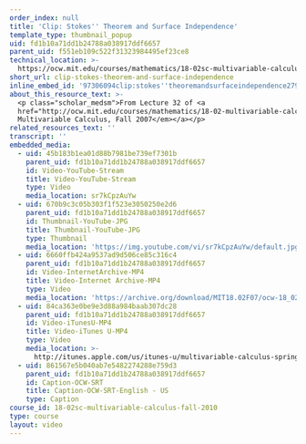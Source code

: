 ```yaml
---
order_index: null
title: 'Clip: Stokes'' Theorem and Surface Independence'
template_type: thumbnail_popup
uid: fd1b10a71dd1b24788a038917ddf6657
parent_uid: f551eb109c522f31323984495ef23ce8
technical_location: >-
  https://ocw.mit.edu/courses/mathematics/18-02sc-multivariable-calculus-fall-2010/4.-triple-integrals-and-surface-integrals-in-3-space/part-c-line-integrals-and-stokes-theorem/session-95-stokes-theorem-and-surface-independence/clip-stokes-theorem-and-surface-independence
short_url: clip-stokes-theorem-and-surface-independence
inline_embed_id: '97306094clip:stokes''theoremandsurfaceindependence27934830'
about_this_resource_text: >-
  <p class="scholar_medsm">From Lecture 32 of <a
  href="http://ocw.mit.edu/courses/mathematics/18-02-multivariable-calculus-fall-2007/video-lectures/"><em>18.02
  Multivariable Calculus, Fall 2007</em></a></p>
related_resources_text: ''
transcript: ''
embedded_media:
  - uid: 45b183b1ea01d88b7981be739ef7301b
    parent_uid: fd1b10a71dd1b24788a038917ddf6657
    id: Video-YouTube-Stream
    title: Video-YouTube-Stream
    type: Video
    media_location: sr7kCpzAuYw
  - uid: 670b9c3c05b303f1f523e3050250e2d6
    parent_uid: fd1b10a71dd1b24788a038917ddf6657
    id: Thumbnail-YouTube-JPG
    title: Thumbnail-YouTube-JPG
    type: Thumbnail
    media_location: 'https://img.youtube.com/vi/sr7kCpzAuYw/default.jpg'
  - uid: 6660ffb424a9537ad9d506ce85c316c4
    parent_uid: fd1b10a71dd1b24788a038917ddf6657
    id: Video-InternetArchive-MP4
    title: Video-Internet Archive-MP4
    type: Video
    media_location: 'https://archive.org/download/MIT18.02F07/ocw-18_02-f07-lec32_300k.mp4'
  - uid: 84ca363e0be9e3d88a984baab307dc28
    parent_uid: fd1b10a71dd1b24788a038917ddf6657
    id: Video-iTunesU-MP4
    title: Video-iTunes U-MP4
    type: Video
    media_location: >-
      http://itunes.apple.com/us/itunes-u/multivariable-calculus-spring/id354869122
  - uid: 861567e5b040ab7e5482274288e759d3
    parent_uid: fd1b10a71dd1b24788a038917ddf6657
    id: Caption-OCW-SRT
    title: Caption-OCW-SRT-English - US
    type: Caption
course_id: 18-02sc-multivariable-calculus-fall-2010
type: course
layout: video
---
```

